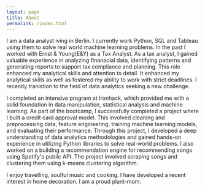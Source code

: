 ```yaml
---
layout: page
title: About
permalink: /index.html
---
```


I am a data analyst iving in Berlin. I currently work Python, SQL and Tableau using them to solve real world machine learning problems. In the past I worked with Ernst & Young(E&Y) as a Tax Analyst. As a tax analyst, I gained valuable experience in analyzing finanacial data, identifying patterns and generating reports to support tax compliance and planning. This role enhanced my analytical skills and attention to detail. It enhanced my analytical skills as well as fostered my ability to work with strict deadlines. I recently tranistion to the field of data analytics seeking a new challenge. 

I completed an intensive program  at Ironhack, which provided me with a solid foundation in data manipulation, statistical analysis and machine learning. As part of the bootcamp, I successfully completed a project where I built a credit card approval model. This involved cleaning and preprocessing data, feature engineering, training machine learning models, and evaluating their performance. Through this project, I developed a deep understanding of data analytics methodologies and gained hands-on experience in utilizing Python libraries to solve real-world problems.
I also worked on a building a recommendation engine for recommending songs using Spotify's public API. The project involved scraping songs and clustering them using k-means clustering algorithm.


I enjoy travelling, soulful music and cooking. I have developed a recent interest in home decoration. I am a proud plant-mom.
